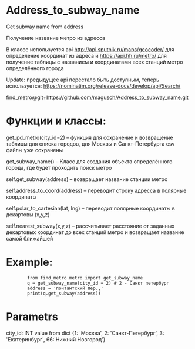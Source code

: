 # Address_to_subway_name
Get subway name from address

Получение название метро из адресса

В классе используется api http://api.sputnik.ru/maps/geocoder/ для определение координат из адреса и https://api.hh.ru/metro/ для получение таблицы с названием и координатами всех станций метро определённого города

Update: предыдущее api перестало быть доступным, теперь используется: https://nominatim.org/release-docs/develop/api/Search/ 

find_metro@git+https://github.com/magusch/Address_to_subway_name.git

# Функции и классы:
  get_pd_metro(city_id=2) – функция для сохранение и возвращение таблицы для списка городов, для Москвы и Санкт-Петербурга csv файлы уже сохранены
  
  get_subway_name() – Класс для создания объекта определённого города, где будет проходить поиск метро
  
  self.get_subway(address) – возвращает название станции метро
  
  self.address_to_coord(address) – переводит строку адресса в полярные координаты
  
  self.polar_to_cartesian(lat, lng) – переводит полярные координаты в декартовы (x,y,z)
  
  self.nearest_subway(x,y,z) – рассчитывает расстояние от заданных декартовых координат до всех станций метро и возвращает название самой ближайшей


#	Example:
			from find_metro.metro import get_subway_name
			q = get_subway_name(city_id = 2) # 2 - Санкт петербург
			address = 'почтамтский пер.,'
			print(q.get_subway(address))
      
# Parametrs
  city_id: INT value from dict {1: 'Москва', 2: 'Санкт-Петербург', 3: 'Екатеринбург', 66:'Нижний Новгород'}
